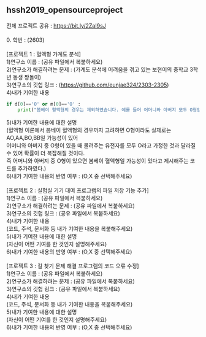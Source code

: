 ## hssh2019_opensourceproject
전체 프로젝트 공유 : https://bit.ly/2ZaI9sJ <br>
<br>
0. 학번 : (2603)<br>
<br>
[프로젝트 1 : 혈액형 가계도 분석]<br>
1)연구소 이름 : (공유 파일에서 복붙하세요) <br>
2)연구소가 해결하려는 문제 : (가계도 분석에 어려움을 겪고 있는 보현이의 중학교 3학년 동생 짱돌이) <br>
3)연구소의 깃헙 링크 : (https://github.com/eunjae324/2303-2305) <br>
4)내가 기여한 내용 <br>
```python
if d[0]=='O' or m[0]=='O' :
    print("봄베이 혈액형의 경우는 제외하였습니다. 예를 들어 어머니와 아버지 모두 O형임에도 A,B,AB형이 나타날 수도 있습니다.")
```
5)내가 기여한 내용에 대한 설명 <br>
(혈액형 이론에서 봄베이 혈액형의 경우까지 고려하면 O형이라도 실제로는 AO,AA,BO,BB일 가능성이 있어 <br>
어머니와 아버지 중 O형이 있을 때 물려주는 유전자를 모두 O라고 가정한 것과 달라질 수 있어 확률이 더 복잡해질 것이다.<br>
즉 어머니와 아버지 중 O형이 있으면 봄베이 혈액형일 가능성이 있다고 제시해주는 코드를 추가하였다.) <br>
6)내가 기여한 내용의 반영 여부 : (O,X 중 선택해주세요) <br>
<br>
[프로젝트 2 : 실험실 기기 대여 프로그램의 파일 저장 기능 추가] <br>
1)연구소 이름 : (공유 파일에서 복붙하세요) <br>
2)연구소가 해결하려는 문제 : (공유 파일에서 복붙하세요) <br>
3)연구소의 깃헙 링크 : (공유 파일에서 복붙하세요) <br>
4)내가 기여한 내용 <br>
(코드, 주석, 문서화 등 내가 기여한 내용을 복붙해주세요) <br>
5)내가 기여한 내용에 대한 설명 <br>
(자신이 어떤 기여를 한 것인지 설명해주세요) <br>
6)내가 기여한 내용의 반영 여부 : (O,X 중 선택해주세요) <br>
<br>
[프로젝트 3 : 길 찾기 문제 해결 프로그램의 코드 오류 수정]<br>
1)연구소 이름 : (공유 파일에서 복붙하세요)<br>
2)연구소가 해결하려는 문제 : (공유 파일에서 복붙하세요)<br>
3)연구소의 깃헙 링크 : (공유 파일에서 복붙하세요)<br>
4)내가 기여한 내용<br>
(코드, 주석, 문서화 등 내가 기여한 내용을 복붙해주세요)<br>
5)내가 기여한 내용에 대한 설명<br>
(자신이 어떤 기여를 한 것인지 설명해주세요)<br>
6)내가 기여한 내용의 반영 여부 : (O,X 중 선택해주세요)<br>
